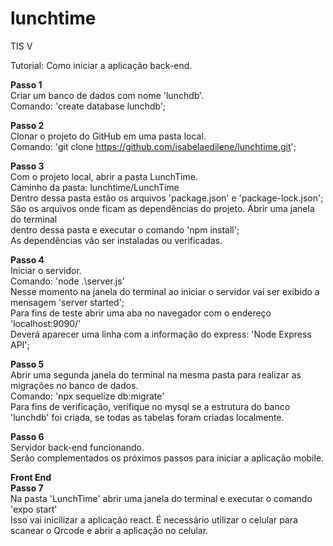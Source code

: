 # lunchtime
TIS V  

Tutorial: Como iniciar a aplicação back-end.  

**Passo 1**  
Criar um banco de dados com nome 'lunchdb'.  
Comando: 'create database lunchdb';  

**Passo 2**  
Clonar o projeto do GitHub em uma pasta local.  
Comando: 'git clone https://github.com/isabelaedilene/lunchtime.git';  

**Passo 3**  
Com o projeto local, abrir a pasta LunchTime.  
Caminho da pasta: lunchtime/LunchTime  
Dentro dessa pasta estão os arquivos 'package.json' e 'package-lock.json';  
São os arquivos onde ficam as dependências do projeto. Abrir uma janela do terminal  
dentro dessa pasta e executar o comando 'npm install';  
As dependências vão ser instaladas ou verificadas.  

**Passo 4**  
Iniciar o servidor.  
Comando: 'node .\server.js'  
Nesse momento na janela do terminal ao iniciar o servidor vai ser exibido a mensagem 'server started';  
Para fins de teste abrir uma aba no navegador com o endereço 'localhost:9090/'  
Deverá aparecer uma linha com a informação do express: 'Node Express API';  

**Passo 5**  
Abrir uma segunda janela do terminal na mesma pasta para realizar as migrações no banco de dados.      
Comando: 'npx sequelize db:migrate'  
Para fins de verificação, verifique no mysql se a estrutura do banco 'lunchdb' foi criada, se todas as tabelas foram criadas localmente.  

**Passo 6**  
Servidor back-end funcionando.  
Serão complementados os próximos passos para iniciar a aplicação mobile.  


**Front End**  
**Passo 7**  
Na pasta 'LunchTime' abrir uma janela do terminal e executar o comando  
 'expo start'  
 Isso vai inicilizar a aplicação react. É necessário utilizar o celular para scanear o Qrcode e abrir a aplicação no celular.  
 
 